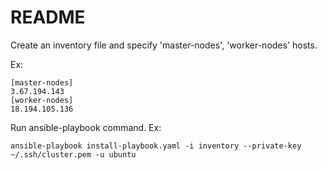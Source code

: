 # README

Create an inventory file and specify 'master-nodes', 'worker-nodes' hosts.

Ex:

```
[master-nodes]
3.67.194.143
[worker-nodes]
18.194.105.136
```

Run ansible-playbook command. Ex:

```
ansible-playbook install-playbook.yaml -i inventory --private-key ~/.ssh/cluster.pem -u ubuntu
```

